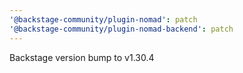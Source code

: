 ```yaml
---
'@backstage-community/plugin-nomad': patch
'@backstage-community/plugin-nomad-backend': patch
---
```


Backstage version bump to v1.30.4
